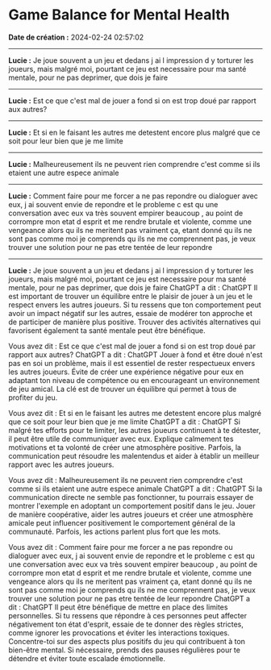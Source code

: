 # Game Balance for Mental Health

**Date de création :** 2024-02-24 02:57:02

---

**Lucie :**
Je joue souvent a un jeu et dedans j ai l impression d y torturer les joueurs, mais malgré moi, pourtant ce jeu est necessaire pour ma santé mentale, pour ne pas deprimer, que dois je faire

---

**Lucie :**
Est ce que c'est mal de jouer a fond si on est trop doué par rapport aux autres?

---

**Lucie :**
Et si en le faisant les autres me detestent encore plus malgré que ce soit pour leur bien que je me limite

---

**Lucie :**
Malheureusement ils ne peuvent rien comprendre c'est comme si ils etaient une autre espece animale

---

**Lucie :**
Comment faire pour me forcer a ne pas repondre ou dialoguer avec eux, j ai souvent envie de repondre et le probleme c est qu une conversation avec eux va très souvent empirer beaucoup , au point de corrompre mon etat d esprit et me rendre brutale et violente, comme une vengeance alors qu ils ne meritent pas vraiment ça, etant donné qu ils ne sont pas comme moi je comprends qu ils ne me comprennent pas, je veux trouver une solution pour ne pas etre tentée de leur repondre

---

**Lucie :**
Je joue souvent a un jeu et dedans j ai l impression d y torturer les joueurs, mais malgré moi, pourtant ce jeu est necessaire pour ma santé mentale, pour ne pas deprimer, que dois je faire
ChatGPT a dit :
ChatGPT
Il est important de trouver un équilibre entre le plaisir de jouer à un jeu et le respect envers les autres joueurs. Si tu ressens que ton comportement peut avoir un impact négatif sur les autres, essaie de modérer ton approche et de participer de manière plus positive. Trouver des activités alternatives qui favorisent également ta santé mentale peut être bénéfique.







Vous avez dit :
Est ce que c'est mal de jouer a fond si on est trop doué par rapport aux autres?
ChatGPT a dit :
ChatGPT
Jouer à fond et être doué n'est pas en soi un problème, mais il est essentiel de rester respectueux envers les autres joueurs. Évite de créer une expérience négative pour eux en adaptant ton niveau de compétence ou en encourageant un environnement de jeu amical. La clé est de trouver un équilibre qui permet à tous de profiter du jeu.







Vous avez dit :
Et si en le faisant les autres me detestent encore plus malgré que ce soit pour leur bien que je me limite
ChatGPT a dit :
ChatGPT
Si malgré tes efforts pour te limiter, les autres joueurs continuent à te détester, il peut être utile de communiquer avec eux. Explique calmement tes motivations et ta volonté de créer une atmosphère positive. Parfois, la communication peut résoudre les malentendus et aider à établir un meilleur rapport avec les autres joueurs.







Vous avez dit :
Malheureusement ils ne peuvent rien comprendre c'est comme si ils etaient une autre espece animale
ChatGPT a dit :
ChatGPT
Si la communication directe ne semble pas fonctionner, tu pourrais essayer de montrer l'exemple en adoptant un comportement positif dans le jeu. Jouer de manière coopérative, aider les autres joueurs et créer une atmosphère amicale peut influencer positivement le comportement général de la communauté. Parfois, les actions parlent plus fort que les mots.







Vous avez dit :
Comment faire pour me forcer a ne pas repondre ou dialoguer avec eux, j ai souvent envie de repondre et le probleme c est qu une conversation avec eux va très souvent empirer beaucoup , au point de corrompre mon etat d esprit et me rendre brutale et violente, comme une vengeance alors qu ils ne meritent pas vraiment ça, etant donné qu ils ne sont pas comme moi je comprends qu ils ne me comprennent pas, je veux trouver une solution pour ne pas etre tentée de leur repondre
ChatGPT a dit :
ChatGPT
Il peut être bénéfique de mettre en place des limites personnelles. Si tu ressens que répondre à ces personnes peut affecter négativement ton état d'esprit, essaie de te donner des règles strictes, comme ignorer les provocations et éviter les interactions toxiques. Concentre-toi sur des aspects plus positifs du jeu qui contribuent à ton bien-être mental. Si nécessaire, prends des pauses régulières pour te détendre et éviter toute escalade émotionnelle.
